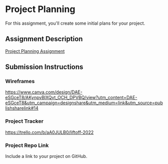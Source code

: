 # Project Planning
For this assignment, you'll create some initial plans for your project.

## Assignment Description
[Project Planning Assignment](https://education.launchcode.org/liftoff/modules/assignments/project-planning)

## Submission Instructions

### Wireframes
https://www.canva.com/design/DAE-eSGceT8/AKynpvBlXQvt_OCH_DPVBQ/view?utm_content=DAE-eSGceT8&utm_campaign=designshare&utm_medium=link&utm_source=publishsharelink#14

### Project Tracker

https://trello.com/b/aA0JULB0/liftoff-2022

### Project Repo Link

Include a link to your project on GitHub.
